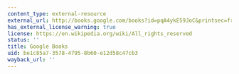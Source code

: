 ```yaml
---
content_type: external-resource
external_url: http://books.google.com/books?id=pqA4ykE59JoC&printsec=frontcover
has_external_license_warning: true
license: https://en.wikipedia.org/wiki/All_rights_reserved
status: ''
title: Google Books
uid: be1c85a7-3578-4795-8b60-e12d58c47cb3
wayback_url: ''
---
```

